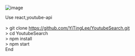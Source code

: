 
![image](https://github.com/YiTingLee/YoutubeSearch/blob/master/projectgif.gif?raw=true)

Use react,youtube-api</br>
</br>
	> git clone https://github.com/YiTingLee/YoutubeSearch.git </br>
	> cd YoutubeSearch </br>
	> npm install </br>
	> npm start </br>
End

